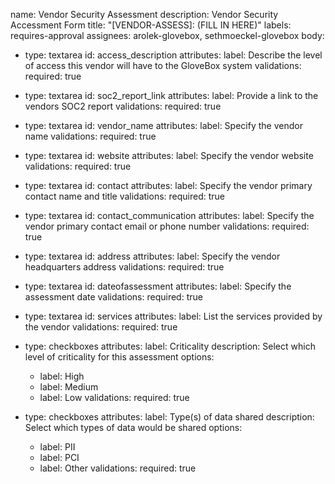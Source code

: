name: Vendor Security Assessment
description: Vendor Security Accessment Form
title: "[VENDOR-ASSESS]: (FILL IN HERE)"
labels: requires-approval
assignees: arolek-glovebox, sethmoeckel-glovebox
body:
  - type: textarea
    id: access_description
    attributes:
      label: Describe the level of access this vendor will have to the GloveBox system
    validations:
      required: true

  - type: textarea
    id: soc2_report_link
    attributes:
      label: Provide a link to the vendors SOC2 report
    validations:
      required: true

  - type: textarea
    id: vendor_name
    attributes:
      label: Specify the vendor name
    validations:
      required: true

  - type: textarea
    id: website
    attributes:
      label: Specify the vendor website
    validations:
      required: true

  - type: textarea
    id: contact
    attributes:
      label: Specify the vendor primary contact name and title
    validations:
      required: true

  - type: textarea
    id: contact_communication
    attributes:
      label: Specify the vendor primary contact email or phone number
    validations:
      required: true

  - type: textarea
    id: address
    attributes:
      label: Specify the vendor headquarters address
    validations:
      required: true

  - type: textarea
    id: dateofassessment
    attributes:
      label: Specify the assessment date
    validations:
      required: true

  - type: textarea
    id: services
    attributes:
      label: List the services provided by the vendor
    validations:
      required: true

  - type: checkboxes
    attributes:
      label: Criticality
      description: Select which level of criticality for this assessment
      options:
      - label: High
      - label: Medium
      - label: Low
    validations:
      required: true

  - type: checkboxes
    attributes:
      label: Type(s) of data shared
      description: Select which types of data would be shared
      options:
      - label: PII
      - label: PCI
      - label: Other
    validations:
      required: true
